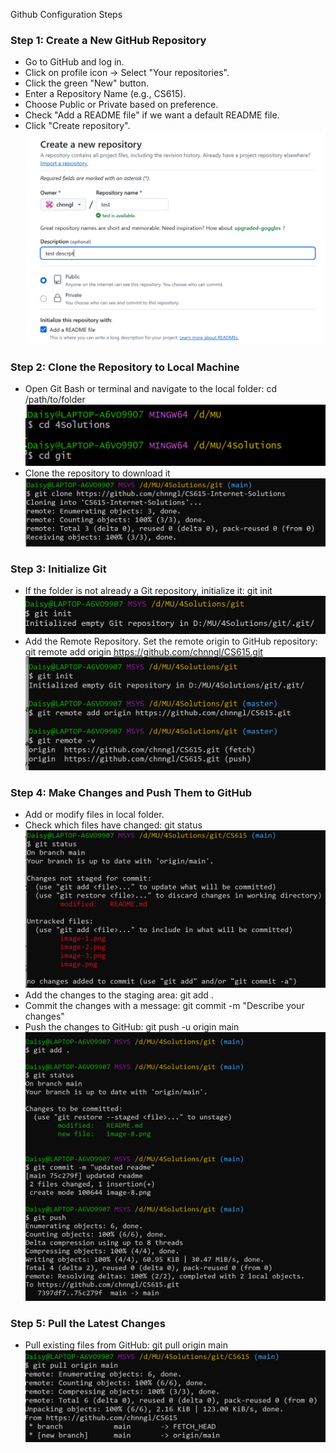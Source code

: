Github Configuration Steps

### Step 1: Create a New GitHub Repository

- Go to GitHub and log in.
- Click on profile icon → Select "Your repositories".
- Click the green "New" button.
- Enter a Repository Name (e.g., CS615).
- Choose Public or Private based on preference.
- Check "Add a README file" if we want a default README file.
- Click "Create repository".![alt text](image-7.png)

### Step 2: Clone the Repository to Local Machine

- Open Git Bash or terminal and navigate to the local folder: cd /path/to/folder
  ![alt text](image-8.png)
- Clone the repository to download it![alt text](image-10.png)

### Step 3: Initialize Git

- If the folder is not already a Git repository, initialize it:
  git init
  ![alt text](image-3.png)
- Add the Remote Repository. Set the remote origin to GitHub repository:
  git remote add origin https://github.com/chnngl/CS615.git
  ![alt text](image.png)

### Step 4: Make Changes and Push Them to GitHub

- Add or modify files in local folder.
- Check which files have changed:
  git status![alt text](image-4.png)
- Add the changes to the staging area:
  git add .
- Commit the changes with a message:
  git commit -m "Describe your changes"
- Push the changes to GitHub:
  git push -u origin main
  ![alt text](image-9.png)

### Step 5: Pull the Latest Changes

- Pull existing files from GitHub:
  git pull origin main
  ![alt text](image-2.png)
